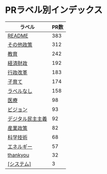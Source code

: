 # PRラベル別インデックス

| ラベル | PR数 |
|--------|------|
| [README](label_README.md) | 383 |
| [その他政策](label_その他政策.md) | 312 |
| [教育](label_教育.md) | 242 |
| [経済財政](label_経済財政.md) | 192 |
| [行政改革](label_行政改革.md) | 183 |
| [子育て](label_子育て.md) | 174 |
| [ラベルなし](label_ラベルなし.md) | 158 |
| [医療](label_医療.md) | 98 |
| [ビジョン](label_ビジョン.md) | 93 |
| [デジタル民主主義](label_デジタル民主主義.md) | 92 |
| [産業政策](label_産業政策.md) | 82 |
| [科学技術](label_科学技術.md) | 68 |
| [エネルギー](label_エネルギー.md) | 57 |
| [thankyou](label_thankyou.md) | 32 |
| [[システム]](label_[システム].md) | 3 |
